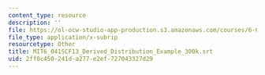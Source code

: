 ```yaml
---
content_type: resource
description: ''
file: https://ol-ocw-studio-app-production.s3.amazonaws.com/courses/6-041sc-probabilistic-systems-analysis-and-applied-probability-fall-2013/2ff0c450241da277e2ef727043327d29_MIT6_041SCF13_Derived_Distribution_Example_300k.srt
file_type: application/x-subrip
resourcetype: Other
title: MIT6_041SCF13_Derived_Distribution_Example_300k.srt
uid: 2ff0c450-241d-a277-e2ef-727043327d29
---
```

